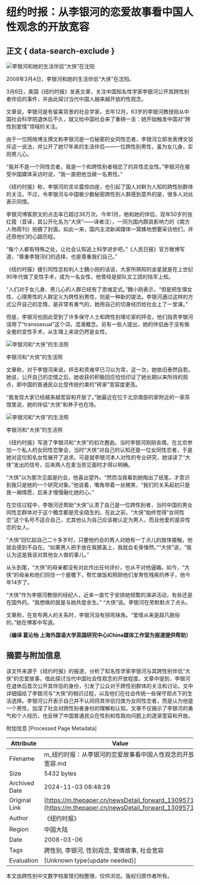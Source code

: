 # 纽约时报：从李银河的恋爱故事看中国人性观念的开放宽容

## 正文 { data-search-exclude }


![李银河和她的生活伴侣“大侠”在沈阳](http://image.thepaper.cn/www/image/4/284/642.jpg)

2008年3月4日，李银河和她的生活伴侣“大侠”在沈阳。

3月6日，美国《纽约时报》发表文章，关注中国知名性学家李银河公开其跨性别者伴侣的事件，并由此探讨当代中国人越来越开放的性观念。

文章说，李银河是有留美背景的社会学家。去年12月，63岁的李银河教授刚从中国社会科学院退休后不久，就又给中国社会来了重磅一击：她开始触发中国对“跨性别爱情”领域的关注。

由于一位网络博主撰文称李银河是一位秘密的女同性恋者，李银河立即发表博文驳斥这一说法，并公开了她17年来的生活伴侣——一位跨性别男性，虽为女儿身，实则男儿心。

“我并不是一个同性恋者，我是一个和跨性别者相恋了的异性恋女性。”李银河在接受中国媒体采访时说，“我一直把他当做一名男性。”

《纽约时报》称，李银河的言论震惊四座，也引起了国人对鲜为人知的跨性别群体的关注。不过，令李银河与中国极少数秘密跨性别人群感到意外的是，很多人对此表示同情。

李银河博客原文的点击率已超过36万次。今年1月，她和她的伴侣，现年50岁的张红霞（音译，其公开化名为“大侠”——译者注），一同为国内颇具影响力的《南方人物周刊》拍摄了封面。如此一来，国内主流新闻媒体一窝蜂地想要采访他们，并还原他们的心路历程。

“每个人都有特殊之处，让社会认知追上科学进步吧。”《人民日报》官方微博写道，“尊重李银河们的选择，也是尊重我们自己。”

《纽约时报》援引同性恋权利人士魏小刚的话说，大家所熟知的金星就是在上世纪90年代做了变性手术，成为一名女性，他曾经是部队文工团的陆军上校。

“人们对于女儿身、男儿心的人群已经有了思维定式。”魏小刚表示，“但是把生理女性、心理男性的人群定义为跨性别男性，则是一种新的提法。李银河通过这样的方式公开自己的恋情，是非常有勇气的，她用自己的切身经历给社会上了一堂课。”

但是，李银河也因此受到了许多保守人士和跨性别理论家的抨击，他们指责李银河误用了“transsexual”这个词，混淆概念。另有一些人提出，她的伴侣由于没有做全套的变性手术，从生理上来说仍然是女性。

![李银河和“大侠”的生活照](http://image.thepaper.cn/www/image/4/284/555.jpg)

李银河和“大侠”的生活照

文章称，对于李银河来说，抨击和责难早已习以为常，这一次，她依旧泰然自若。她说，公开自己的恋情之后，她收获的积极回应恰恰印证了她长期以来所持的观点，即中国的普通民众比受传统约束的“砖家”宽容度更高。

“我发现大家已经越来越宽容和开放了。”她最近在位于北京南部的家附近的一家茶馆里说，她的伴侣“大侠”和养子也在场。

![李银河和“大侠”的生活照](http://image.thepaper.cn/www/image/4/284/556.jpg)

李银河和“大侠”的生活照

《纽约时报》写道了李银河和“大侠”的初次邂逅。当时李银河刚刚丧偶，在北京参加一个私人的女同性恋聚会，当时“大侠”对自己的认知还是一位女同性恋者，于是她对这位知名女性展开了追求。可是就李银河本人对性的专业研究，她误读了“大侠”发出的信号，后来两人在麦当劳见面时才得以明确。

“大侠”以为那次见面是约会，他喜出望外。“然而当我看到她掏出了纸笔，才意识到我只是她的一个研究对象。”他说着，嘴角带着一丝微笑，“我们的关系起初只是我一厢情愿，后来才慢慢融化她的心。”

在交往过程中，李银河还帮助“大侠”认清了自己是一位跨性别者，当时中国的男女同性恋群体对于这个概念都是完全陌生的。在此之前，“大侠”始终觉得“女同性恋”这个名号不适合自己，尤其他认为自己应该被认定为男人，而且他爱的是异性恋的女人。

“大侠”回忆起自己二十多岁时，只要他约会的男人对她有一丁点儿的肢体接触，他就会感到不自在。“如果男人把手放在我膝盖上，我就会毛骨悚然。”“大侠”说，“我认为这是我该对其他女人做的事儿。”

从头到尾，“大侠”的母亲都没有对此作出任何评价，也从不对他逼婚。如今，“大侠”的母亲和他们同住一个屋檐下，帮忙做饭和照顾他们发育性残疾的养子，他今年14岁了。

“大侠”作为李银河教授的经纪人，近来一直忙于安排她频繁的演讲活动，有些还是在国外的。“我想做的就是与她共度余生。” “大侠”说。李银河在旁默默点了点头。

文章称，在宣布两人的关系时，李银河没有拐弯抹角。“爱情从来是超凡脱俗的，”她在博客中写道。

**（编译 葛沁怡 上海外国语大学英国研究中心iChina媒体工作室为报道提供帮助）**

## 摘要与附加信息

<!-- tcd_abstract -->
该文件来源于《纽约时报》的报道，分析了知名性学家李银河与其跨性别伴侣“大侠”的恋爱故事，借此探讨当代中国社会性观念的开放程度。文章中提到，李银河在退休后首次公开其伴侣的身份，引发了公众对于跨性别群体的关注和讨论。文中详细描绘了李银河与“大侠”的相识过程，以及他们在社会传统一些保守观点下的生活选择。李银河公开表示自己并不认同将其伴侣归类为女同性恋者，而是认为他是一个男性，加深了社会对跨性别者身份的理解和认知。文章不仅揭示了李银河的勇气和个人经历，也反映了中国普通民众在性别和性取向问题上的逐渐宽容和开放。
<!-- tcd_abstract_end -->

附加信息 [Processed Page Metadata]

| Attribute       | Value                                  |
|-----------------|----------------------------------------|
| Filename        | m_纽约时报：从李银河的恋爱故事看中国人性观念的开放宽容.md                             |
| Size            | 5432 bytes                           |
| Archived Date   | 2024-11-03 08:48:28                             |
| Original Link   | [https://m.thepaper.cn/newsDetail_forward_1309571](https://m.thepaper.cn/newsDetail_forward_1309571)                       |
| Author          | 《纽约时报》                               |
| Region          | 中国大陆                               |
| Date            | 2008-03-06                                 |
| Tags            | 跨性别, 李银河, 性别观念, 爱情故事, 社会宽容                                 |
| Evaluation            | [Unknown type(update needed)]                                 |
<!-- tcd_table_end -->

本文由跨性别中文数字档案馆归档整理，仅供浏览。版权归原作者所有。
